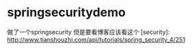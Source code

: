 # springsecuritydemo

做了一个springsecurity 
但是要看博客应该看这个
[security]: http://www.tianshouzhi.com/api/tutorials/spring_security_4/251
